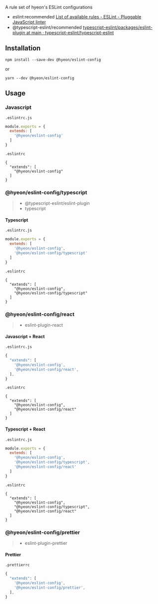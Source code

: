 A rule set of hyeon's ESLint configurations

- eslint:recommended [List of available rules - ESLint - Pluggable JavaScript linter](https://eslint.org/docs/rules/)
- @typescript-eslint/recommended [typescript-eslint/packages/eslint-plugin at main · typescript-eslint/typescript-eslint](https://github.com/typescript-eslint/typescript-eslint/tree/main/packages/eslint-plugin)

## Installation

```
npm install --save-dev @hyeon/eslint-config
```

or

```
yarn --dev @hyeon/eslint-config
```

## Usage

### Javascript

`.eslintrc.js`
```js
module.exports = {
  extends: [
    '@hyeon/eslint-config'
  ]
}
```

`.eslintrc`
```
{
  "extends": [
    "@hyeon/eslint-config"
  ]
}
```

### @hyeon/eslint-config/typescript

> * @typescript-eslint/eslint-plugin
> * typescript

#### Typescript

`.eslintrc.js`
```js
module.exports = {
  extends: [
    '@hyeon/eslint-config',
    '@hyeon/eslint-config/typescript'
  ]
}
```

`.eslintrc`
```
{
  "extends": [
    "@hyeon/eslint-config",
    "@hyeon/eslint-config/typescript"
  ]
}
```

### @hyeon/eslint-config/react

> * eslint-plugin-react

#### Javascript + React

`.eslintrc.js`
```js
{
  "extends": [
    '@hyeon/eslint-config',
    '@hyeon/eslint-config/react',
  ],
}
```

`.eslintrc`
```
{
  "extends": [
    "@hyeon/eslint-config",
    "@hyeon/eslint-config/react"
  ]
}
```

#### Typescript + React

`.eslintrc.js`
```js
module.exports = {
  extends: [
    '@hyeon/eslint-config',
    '@hyeon/eslint-config/typescript',
    '@hyeon/eslint-config/react'
  ]
}
```

`.eslintrc`
```
{
  "extends": [
    "@hyeon/eslint-config",
    "@hyeon/eslint-config/typescript",
    "@hyeon/eslint-config/react"
  ]
}
```

### @hyeon/eslint-config/prettier

> * eslint-plugin-prettier

#### Prettier

`.prettierrc`
```js
{
  "extends": [
    '@hyeon/eslint-config',
    '@hyeon/eslint-config/prettier',
  ],
}
```
